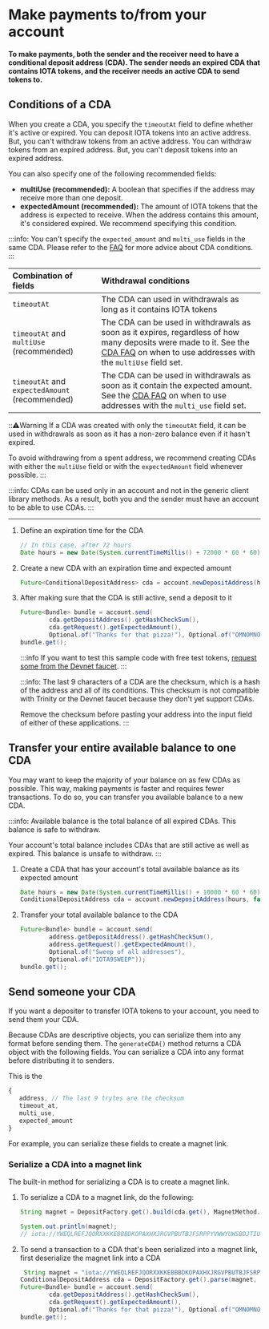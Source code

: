 # Make payments to/from your account

**To make payments, both the sender and the receiver need to have a conditional deposit address (CDA). The sender needs an expired CDA that contains IOTA tokens, and the receiver needs an active CDA to send tokens to.**

## Conditions of a CDA

When you create a CDA, you specify the `timeoutAt` field to define whether it's active or expired. You can deposit IOTA tokens into an active address. But, you can't withdraw tokens from an active address. You can withdraw tokens from an expired address. But, you can't deposit tokens into an expired address.

You can also specify one of the following recommended fields:

* **multiUse (recommended):** A boolean that specifies if the address may receive more than one deposit.
* **expectedAmount (recommended):** The amount of IOTA tokens that the address is expected to receive. When the address contains this amount, it's considered expired. We recommend specifying this condition.

:::info:
You can't specify the `expected_amount` and `multi_use` fields in the same CDA. Please refer to the [FAQ](../references/cda-advice.md) for more advice about CDA conditions.
:::

|  **Combination of fields** | **Withdrawal conditions**
| :----------| :----------|
|`timeoutAt` |The CDA can used in withdrawals as long as it contains IOTA tokens|
|`timeoutAt` and `multiUse` (recommended) |The CDA can be used in withdrawals as soon as it expires, regardless of how many deposits were made to it. See the [CDA FAQ](../references/cda-advice.md) on when to use addresses with the `multiUse` field set. |
|`timeoutAt` and `expectedAmount` (recommended) | The CDA can be used in withdrawals as soon as it contain the expected amount. See the [CDA FAQ](../references/cda-advice.md) on when to use addresses with the `multi_use` field set.|

:::warning:Warning
If a CDA was created with only the `timeoutAt` field, it can be used in withdrawals as soon as it has a non-zero balance even if it hasn't expired. 

To avoid withdrawing from a spent address, we recommend creating CDAs with either the `multiUse` field or with the `expectedAmount` field whenever possible.
:::

:::info:
CDAs can be used only in an account and not in the generic client library methods. As a result, both you and the sender must have an account to be able to use CDAs.
:::

---

1. Define an expiration time for the CDA
  
    ```java
    // In this case, after 72 hours
    Date hours = new Date(System.currentTimeMillis() + 72000 * 60 * 60);
    
    ```

2. Create a new CDA with an expiration time and expected amount

    ```java
    Future<ConditionalDepositAddress> cda = account.newDepositAddress(hours, false, 1000).get();
    ```

3. After making sure that the CDA is still active, send a deposit to it

    ```java
    Future<Bundle> bundle = account.send(
            cda.getDepositAddress().getHashCheckSum(),
            cda.getRequest().getExpectedAmount(),
            Optional.of("Thanks for that pizza!"), Optional.of("OMNOMNOM"));
    bundle.get();
    ```

    :::info
    If you want to test this sample code with free test tokens, [request some from the Devnet faucet](root://getting-started/0.1/tutorials/receive-test-tokens.md).
    :::

    :::info:
    The last 9 characters of a CDA are the checksum, which is a hash of the address and all of its conditions. This checksum is not compatible with Trinity or the Devnet faucet because they don't yet support CDAs.
    
    Remove the checksum before pasting your address into the input field of either of these applications.
    :::

## Transfer your entire available balance to one CDA

You may want to keep the majority of your balance on as few CDAs as possible. This way, making payments is faster and requires fewer transactions. To do so, you can transfer you available balance to a new CDA.

:::info:
Available balance is the total balance of all expired CDAs. This balance is safe to withdraw.

Your account's total balance includes CDAs that are still active as well as expired. This balance is unsafe to withdraw.
:::

1. Create a CDA that has your account's total available balance as its expected amount

    ```java
	Date hours = new Date(System.currentTimeMillis() + 10000 * 60 * 60);
    ConditionalDepositAddress cda = account.newDepositAddress(hours, false, account.availableBalance()).get();
    ```

2. Transfer your total available balance to the CDA

    ```java
    Future<Bundle> bundle = account.send(
            address.getDepositAddress().getHashCheckSum(), 
            address.getRequest().getExpectedAmount(), 
            Optional.of("Sweep of all addresses"),
            Optional.of("IOTA9SWEEP"));
    bundle.get();
    ```

## Send someone your CDA

If you want a depositer to transfer IOTA tokens to your account, you need to send them your CDA.

Because CDAs are descriptive objects, you can serialize them into any format before sending them. The `generateCDA()` method returns a CDA object with the following fields. You can serialize a CDA into any format before distributing it to senders.

This is the 

```js
{
   address, // The last 9 trytes are the checksum
   timeout_at,
   multi_use,
   expected_amount
}
```

For example, you can serialize these fields to create a magnet link.

### Serialize a CDA into a magnet link

The built-in method for serializing a CDA is to create a magnet link.

1. To serialize a CDA to a magnet link, do the following:

    ```java
    String magnet = DepositFactory.get().build(cda.get(), MagnetMethod.class);
    
    System.out.println(magnet);
    // iota://YWEQLREFJQORXXKKEBBBDKOPAXHXJRGVPBUTBJFSRPPYVWWYUWSBDJTIUBJVFREXEAUZWRICKH9VBSQE9KPNLTCLNC/?timeout_at=1554472983208&multi_use=false&expected_amount=1000
    ```

2. To send a transaction to a CDA that's been serialized into a magnet link, first deserialize the magnet link into a CDA

    ```java
     String magnet = "iota://YWEQLREFJQORXXKKEBBBDKOPAXHXJRGVPBUTBJFSRPPYVWWYUWSBDJTIUBJVFREXEAUZWRICKH9VBSQE9KPNLTCLNC/?timeout_at=1554472983208&multi_use=false&expected_amount=1000";
    ConditionalDepositAddress cda = DepositFactory.get().parse(magnet, MagnetMethod.class);
    Future<Bundle> bundle = account.send(
            cda.getDepositAddress().getHashCheckSum(),
            cda.getRequest().getExpectedAmount(),
            Optional.of("Thanks for that pizza!"), Optional.of("OMNOMNOM"));
    bundle.get();
    ```